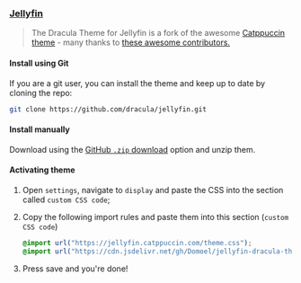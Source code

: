 ### [Jellyfin](https://jellyfin.org)

> The Dracula Theme for Jellyfin is a fork of the awesome [Catppuccin theme](https://github.com/catppuccin/jellyfin) - many thanks to [these awesome contributors.](https://github.com/catppuccin/jellyfin/graphs/contributors)

#### Install using Git

If you are a git user, you can install the theme and keep up to date by cloning the repo:

```bash
git clone https://github.com/dracula/jellyfin.git
```

#### Install manually

Download using the [GitHub `.zip` download](https://github.com/dracula/jellyfin/archive/main.zip) option and unzip them.

#### Activating theme

1. Open `settings`, navigate to `display` and paste the CSS into the section called `custom CSS code`;
2. Copy the following import rules and paste them into this section (`custom CSS code`)

   ```css
   @import url("https://jellyfin.catppuccin.com/theme.css");
   @import url("https://cdn.jsdelivr.net/gh/Domoel/jellyfin-dracula-theme/themes/dracula.css");
   ```

3. Press save and you're done!
